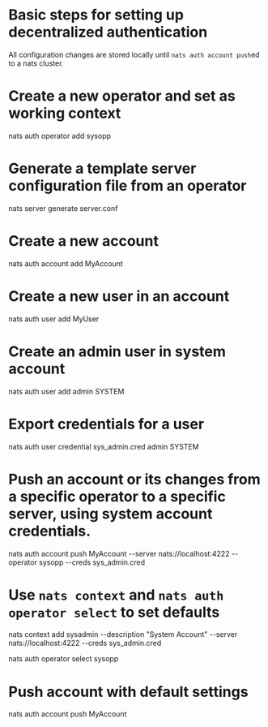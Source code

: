 # Basic steps for setting up decentralized authentication
All configuration changes are stored locally until `nats auth account push`ed to a nats cluster.
    
# Create a new operator and set as working context
nats auth operator add sysopp

# Generate a template server configuration file from an operator
nats server generate server.conf

# Create a new account
nats auth account add MyAccount

# Create a new user in an account
nats auth user add MyUser

# Create an admin user in system account
nats auth user add admin SYSTEM

# Export credentials for a user
nats auth user credential sys_admin.cred admin SYSTEM

# Push an account or its changes from a specific operator to a specific server, using system account credentials. 
nats auth account push MyAccount --server nats://localhost:4222 --operator sysopp --creds sys_admin.cred  

# Use `nats context` and `nats auth operator select` to set defaults
nats context add sysadmin --description "System Account" --server nats://localhost:4222 --creds sys_admin.cred

nats auth operator select sysopp

# Push account with default settings
nats auth account push MyAccount


